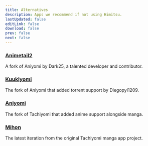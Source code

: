 ```yaml
---
title: Alternatives
description: Apps we recommend if not using Himitsu.
lastUpdated: false
editLink: false
download: false
prev: false
next: false
---
```


### [Animetail2](https://github.com/Dark25/Animetail2)
A fork of Aniyomi by Dark25, a talented developer and contributor.

### [Kuukiyomi](https://aniyomi.org/forks/Kuukiyomi/)
The fork of Aniyomi that added torrent support by Diegopyl1209.

### [Aniyomi](https://aniyomi.org/)
The fork of Tachiyomi that added anime support alongside manga.

### [Mihon](https://mihon.app/)
The latest iteration from the original Tachiyomi manga app project.